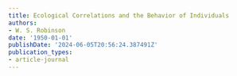 ```yaml
---
title: Ecological Correlations and the Behavior of Individuals
authors:
- W. S. Robinson
date: '1950-01-01'
publishDate: '2024-06-05T20:56:24.387491Z'
publication_types:
- article-journal
---
```

